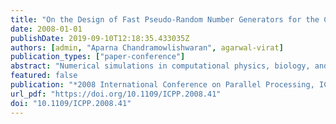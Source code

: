```yaml
---
title: "On the Design of Fast Pseudo-Random Number Generators for the Cell Broadband Engine and an Application to Risk Analysis"
date: 2008-01-01
publishDate: 2019-09-10T12:18:35.433035Z
authors: [admin, "Aparna Chandramowlishwaran", agarwal-virat]
publication_types: ["paper-conference"]
abstract: "Numerical simulations in computational physics, biology, and finance, often require the use of high quality and efficient parallel random number generators. We design and optimize several parallel pseudo random number generators on the cell broadband engine, with minimal correlation between the parallel streams: the linear congruential generator (LCG) with 64-bit prime addend and the Mersenne Twister (MT) algorithm. As compared with current Intel and AMD microprocessors, our Cell/B.E. LCG and MT implementations achieve a speed up of 33 and 29, respectively. We also explore two normalization techniques, Gaussian averaging method and box Mueller polar/cartesian, that transform uniform random numbers to a Gaussian distribution. Using these fast generators we develop a parallel implementation of value at risk, a commonly used model for risk assessment in financial markets. To our knowledge we have designed and implemented the fastest parallel pseudo random number generators on the Cell/B.E."
featured: false
publication: "*2008 International Conference on Parallel Processing, ICPP 2008, September 8-12, 2008, Portland, Oregon, USA*"
url_pdf: "https://doi.org/10.1109/ICPP.2008.41"
doi: "10.1109/ICPP.2008.41"
---
```


